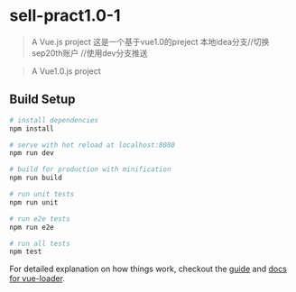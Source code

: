 # sell-pract1.0-1

> A Vue.js project
这是一个基于vue1.0的preject
>本地idea分支//切换sep20th账户
//使用dev分支推送


> A Vue1.0.js project


## Build Setup

``` bash
# install dependencies
npm install

# serve with hot reload at localhost:8080
npm run dev

# build for production with minification
npm run build

# run unit tests
npm run unit

# run e2e tests
npm run e2e

# run all tests
npm test
```

For detailed explanation on how things work, checkout the [guide](http://vuejs-templates.github.io/webpack/) and [docs for vue-loader](http://vuejs.github.io/vue-loader).

